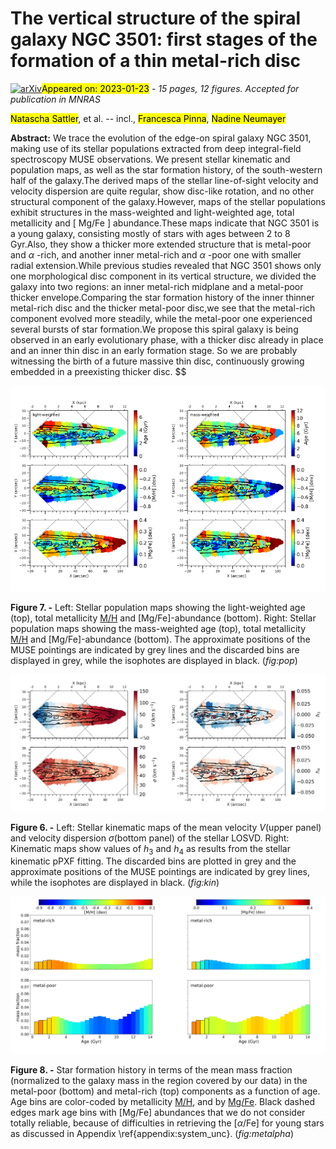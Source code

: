 <div class="macros" style="visibility:hidden;">
$\newcommand{\ensuremath}{}$
$\newcommand{\xspace}{}$
$\newcommand{\object}[1]{\texttt{#1}}$
$\newcommand{\farcs}{{.}''}$
$\newcommand{\farcm}{{.}'}$
$\newcommand{\arcsec}{''}$
$\newcommand{\arcmin}{'}$
$\newcommand{\ion}[2]{#1#2}$
$\newcommand{\textsc}[1]{\textrm{#1}}$
$\newcommand{\hl}[1]{\textrm{#1}}$
$\newcommand{\footnote}[1]{}$
$\newcommand{\thebibliography}{\DeclareRobustCommand{\VAN}[3]{##3}\VANthebibliography}$</div>

<div class="macros" style="visibility:hidden;">
$\newcommand{\ensuremath}{}$
$\newcommand{\xspace}{}$
$\newcommand{\object}[1]{\texttt{#1}}$
$\newcommand{\farcs}{{.}''}$
$\newcommand{\farcm}{{.}'}$
$\newcommand{\arcsec}{''}$
$\newcommand{\arcmin}{'}$
$\newcommand{\ion}[2]{#1#2}$
$\newcommand{\textsc}[1]{\textrm{#1}}$
$\newcommand{\hl}[1]{\textrm{#1}}$
$\newcommand{\footnote}[1]{}$
$\newcommand{\thebibliography}{\DeclareRobustCommand{\VAN}[3]{##3}\VANthebibliography}$</div>



<div id="title">

# The vertical structure of the spiral galaxy NGC 3501: first stages of the formation of a thin metal-rich disc

</div>
<div id="comments">

[![arXiv](https://img.shields.io/badge/arXiv-2301.09621-b31b1b.svg)](https://arxiv.org/abs/2301.09621)<mark>Appeared on: 2023-01-23</mark> - _15 pages, 12 figures. Accepted for publication in MNRAS_

</div>
<div id="authors">

<mark><mark>Natascha Sattler</mark></mark>, et al. -- incl., <mark><mark>Francesca Pinna</mark></mark>, <mark><mark>Nadine Neumayer</mark></mark>

</div>
<div id="abstract">

**Abstract:** We trace the evolution of the edge-on spiral galaxy NGC 3501, making use of its stellar populations extracted from deep integral-field spectroscopy MUSE observations. We present stellar kinematic and population maps, as well as the star formation history, of the south-western half of the galaxy.The derived maps of the stellar line-of-sight velocity and velocity dispersion are quite regular, show disc-like rotation, and no other structural component of the galaxy.However, maps of the stellar populations exhibit structures in the mass-weighted and light-weighted age, total metallicity and [ Mg/Fe ] abundance.These maps indicate that NGC 3501 is a young galaxy, consisting mostly of stars with ages between 2 to 8 Gyr.Also, they show a thicker more extended structure that is metal-poor and $\alpha$ -rich, and another inner metal-rich and $\alpha$ -poor one with smaller radial extension.While previous studies revealed that NGC 3501 shows only one morphological disc component in its vertical structure, we divided the galaxy into two regions: an inner metal-rich midplane and a metal-poor thicker envelope.Comparing the star formation history of the inner thinner metal-rich disc and the thicker metal-poor disc,we see that the metal-rich component evolved more steadily, while the metal-poor one experienced several bursts of star formation.We propose this spiral galaxy is being observed in an early evolutionary phase, with a thicker disc already in place and an inner thin disc in an early formation stage. So we are probably witnessing the birth of a future massive thin disc, continuously growing embedded in a preexisting thicker disc. $\$

</div>

<div id="div_fig1">

<img src="tmp_2301.09621/./plots/pop_lw.png" alt="Fig7.1" width="50%"/><img src="tmp_2301.09621/./plots/pop_mw.png" alt="Fig7.2" width="50%"/>

**Figure 7. -** Left: Stellar population maps showing the light-weighted age (top), total metallicity [M/H](middle) and [Mg/Fe]-abundance (bottom). Right: Stellar population maps showing the mass-weighted age (top), total metallicity [M/H](middle) and [Mg/Fe]-abundance (bottom). The approximate positions of the MUSE pointings are indicated by grey lines and the discarded bins are displayed in grey, while the isophotes are displayed in black.
     (*fig:pop*)

</div>
<div id="div_fig2">

<img src="tmp_2301.09621/./plots/V_sigma.png" alt="Fig6.1" width="50%"/><img src="tmp_2301.09621/./plots/h3_h4.png" alt="Fig6.2" width="50%"/>

**Figure 6. -** Left: Stellar kinematic maps of the mean velocity $V$(upper panel) and velocity dispersion $\sigma$(bottom panel) of the stellar LOSVD. Right: Kinematic maps show values of $h_3$ and $h_4$ as results from the stellar kinematic pPXF fitting. The discarded bins are plotted in grey and the approximate positions of the MUSE pointings are indicated by grey lines, while the isophotes are displayed in black.
     (*fig:kin*)

</div>
<div id="div_fig3">

<img src="tmp_2301.09621/./plots/met.png" alt="Fig8.1" width="50%"/><img src="tmp_2301.09621/./plots/alpha.png" alt="Fig8.2" width="50%"/>

**Figure 8. -** Star formation history in terms of the mean mass fraction (normalized to the galaxy mass in the region covered by our data) in the metal-poor (bottom) and metal-rich (top) components as a function of age. Age bins are color-coded by metallicity [M/H](left), and by [Mg/Fe](right). Black dashed edges mark age bins with [Mg/Fe] abundances that we do not consider totally reliable, because of difficulties in retrieving the [$\alpha$/Fe] for young stars as discussed in Appendix \ref{appendix:system_unc}.
     (*fig:metalpha*)

</div>